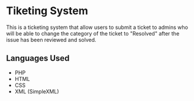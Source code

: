 # Tiketing System
This is a ticketing system that allow users to submit a ticket to admins who will be able to change the category of the ticket to "Resolved" after the issue has been reviewed and solved.

## Languages Used
  - PHP
  - HTML
  - CSS
  - XML (SimpleXML)
 
